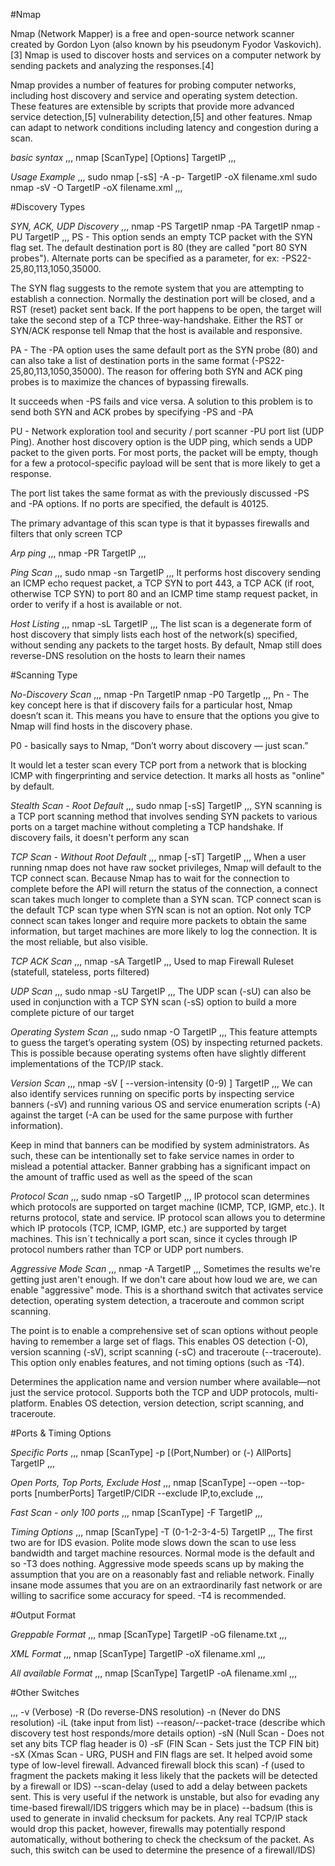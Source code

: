 #Nmap

Nmap (Network Mapper) is a free and open-source network scanner created by Gordon Lyon (also known by his pseudonym Fyodor Vaskovich).[3] Nmap is used to discover hosts and services on a computer network by sending packets and analyzing the responses.[4]

Nmap provides a number of features for probing computer networks, including host discovery and service and operating system detection. These features are extensible by scripts that provide more advanced service detection,[5] vulnerability detection,[5] and other features. Nmap can adapt to network conditions including latency and congestion during a scan. 

*basic syntax*
,,,
nmap [ScanType] [Options] TargetIP
,,,

*Usage Example*
,,,
sudo nmap [-sS] -A -p- TargetIP -oX filename.xml
sudo nmap -sV -O TargetIP -oX filename.xml
,,,

#Discovery Types

*SYN, ACK, UDP Discovery*
,,,
nmap -PS TargetIP
nmap -PA TargetIP
nmap -PU TargetIP
,,,
PS - This option sends an empty TCP packet with the SYN flag set. The default destination port is 80 (they are called "port 80 SYN probes"). Alternate ports can be specified as a parameter, for ex: 
-PS22-25,80,113,1050,35000.

The SYN flag suggests to the remote system that you are attempting to establish a connection. Normally the destination port will be closed, and a RST (reset) packet sent back. If the port happens to be open, the target will take the second step of a TCP three-way-handshake. Either the RST or SYN/ACK response 
tell Nmap that the host is available and responsive.

PA - The -PA option uses the same default port as the SYN probe (80) and can also take a list of destination ports in the same format (-PS22-25,80,113,1050,35000). The reason for offering both SYN and ACK ping probes is to maximize the chances of bypassing firewalls. 

It succeeds when -PS fails and vice versa. A solution to this problem is to send both SYN and ACK probes by specifying -PS and -PA

PU - Network exploration tool and security / port scanner -PU port list (UDP Ping). Another host discovery option is the UDP ping, which sends a UDP packet to the given ports. For most ports, the packet will be empty, though for a few a protocol-specific payload will be sent that is more likely to get a response.

The port list takes the same format as with the previously discussed -PS and -PA options. If no ports are specified, the default is 40125.

The primary advantage of this scan type is that it bypasses firewalls and filters that only screen TCP

*Arp ping*
,,,
nmap -PR TargetIP
,,,

*Ping Scan*
,,,
sudo nmap -sn TargetIP
,,,
It performs host discovery sending an ICMP echo request packet, a TCP SYN to port 443, a TCP ACK (if root, otherwise TCP SYN) to port 80 and an ICMP time stamp request packet, in order to verify if a host is available or not. 

*Host Listing*
,,,
nmap -sL TargetIP
,,,
The list scan is a degenerate form of host discovery that simply lists each host of the network(s) specified, without sending any packets to the target hosts. By default, Nmap still does reverse-DNS resolution on the hosts to learn their names

#Scanning Type

*No-Discovery Scan*
,,,
nmap -Pn TargetIP
nmap -P0 TargetIp
,,,
Pn - The key concept here is that if discovery fails for a particular host, Nmap doesn’t scan it. This means you have to ensure that the options you give to Nmap will find hosts in the discovery phase. 

P0 - basically says to Nmap, “Don’t worry about discovery — just scan.” 

It would let a tester scan every TCP port from a network that is blocking ICMP with fingerprinting and service detection. It marks all hosts as "online" by default.

*Stealth Scan - Root Default*
,,,
sudo nmap [-sS] TargetIP
,,,
SYN scanning is a TCP port scanning method that involves sending SYN packets to various ports on a target machine without completing a TCP handshake. If discovery fails, it doesn't perform any scan

*TCP Scan - Without Root Default*
,,,
nmap [-sT] TargetIP
,,,
When a user running nmap does not have raw socket privileges, Nmap will default to the TCP connect scan. Because Nmap has to wait for the connection to complete before the API will return the status of the connection, a connect scan takes much longer to complete than a SYN scan. TCP connect scan is the default TCP scan type when SYN scan is not an option. Not only TCP connect scan takes longer and require more packets to obtain the same information, but target machines are more likely to log the connection. It is the most reliable, but also visible.

*TCP ACK Scan*
,,,
nmap -sA TargetIP
,,,
Used to map Firewall Ruleset (statefull, stateless, ports filtered)

*UDP Scan*
,,,
sudo nmap -sU TargetIP
,,,
The UDP scan (-sU) can also be used in conjunction with a TCP SYN scan (-sS) option to build a more complete picture of our target

*Operating System Scan*
,,,
sudo nmap -O TargetIP
,,,
This feature attempts to guess the target’s operating system (OS) by inspecting returned packets. This is possible because operating systems often have slightly different implementations of the TCP/IP stack.

*Version Scan*
,,,
nmap -sV  [ --version-intensity (0-9) ] TargetIP
,,,
We can also identify services running on specific ports by inspecting service banners (-sV) and running various OS and service enumeration scripts (-A) against the target (-A can be used for the same purpose with further information). 

Keep in mind that banners can be modified by system administrators. As such, these can be intentionally set to fake service names in order to mislead a potential attacker. Banner grabbing has a significant impact on the amount of traffic used as well as the speed of the scan

*Protocol Scan*
,,,
sudo nmap -sO TargetIP
,,,
IP protocol scan determines which protocols are supported on target machine (ICMP, TCP, IGMP, etc.). It returns protocol, state and service.
IP protocol scan allows you to determine which IP protocols (TCP, ICMP, IGMP, etc.) are supported by target machines. This isn´t technically a port scan, since it cycles through IP protocol numbers rather than TCP or UDP port numbers.

*Aggressive Mode Scan*
,,,
nmap -A TargetIP
,,,
Sometimes the results we're getting just aren't enough. If we don't care about how loud we are, we can enable "aggressive" mode. This is a shorthand switch that activates service detection, operating system detection, a traceroute and common script scanning.


The point is to enable a comprehensive set of scan options without people having to remember a large set of flags. This enables OS detection (-O), version scanning (-sV), script scanning (-sC) and traceroute (--traceroute). This option only enables features, and not timing options (such as -T4).

Determines the application name and version number where available—not just the service protocol. Supports both the TCP and UDP protocols, multi-platform. Enables OS detection, version detection, script scanning, and traceroute.


#Ports & Timing Options

*Specific Ports*
,,,
nmap [ScanType] -p [(Port,Number) or (-) AllPorts] TargetIP
,,,

*Open Ports, Top Ports, Exclude Host*
,,,
nmap [ScanType] --open --top-ports [numberPorts] TargetIP/CIDR --exclude IP,to,exclude
,,,

*Fast Scan - only 100 ports*
,,,
nmap [ScanType] -F TargetIP
,,,

*Timing Options*
,,,
nmap [ScanType] -T (0-1-2-3-4-5) TargetIP
,,,
The first two are for IDS evasion. Polite mode slows down the scan to use less bandwidth and target machine resources. Normal mode is the default and so -T3 does nothing. Aggressive mode speeds scans up by making the assumption that you are on a reasonably fast and reliable network. Finally insane mode assumes that you are on an extraordinarily fast network or are willing to sacrifice some accuracy for speed.  -T4 is recommended.


#Output Format

*Greppable Format*
,,,
nmap [ScanType] TargetIP -oG filename.txt
,,,

*XML Format*
,,,
nmap [ScanType] TargetIP -oX filename.xml 
,,,

*All available Format*
,,,
nmap [ScanType] TargetIP -oA filename.xml 
,,,

#Other Switches

,,,
-v (Verbose)
-R  (Do reverse-DNS resolution)
-n	(Never do DNS resolution)
-iL (take input from list)
--reason/--packet-trace (describe which discovery test host responds/more details option)
-sN (Null Scan -  Does not set any bits TCP flag header is 0)
-sF (FIN Scan - Sets just the TCP FIN bit)
-sX (Xmas Scan - URG, PUSH and FIN flags are set. It helped avoid some type of low-level firewall. Advanced firewall block this scan)
-f (used to fragment the packets making it less likely that the packets will be detected by a firewall or IDS)
--scan-delay (used to add a delay between packets sent. This is very useful if the network is unstable, but also for evading any time-based firewall/IDS triggers which may be in place)
--badsum (this is used to generate in invalid checksum for packets. Any real TCP/IP stack would drop this packet, however, firewalls may potentially respond automatically, without bothering to check the checksum of the packet. As such, this switch can be used to determine the presence of a firewall/IDS)



